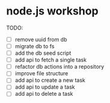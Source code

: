 # node.js workshop

TODO:

- [ ] remove uuid from db
- [ ] migrate db to fs
- [ ] add the db seed script
- [ ] add api to fetch a single task
- [ ] refactor db actions into a repository
- [ ] improve file structure
- [ ] add api to create a new task
- [ ] add api to update a task
- [ ] add api to delete a task
